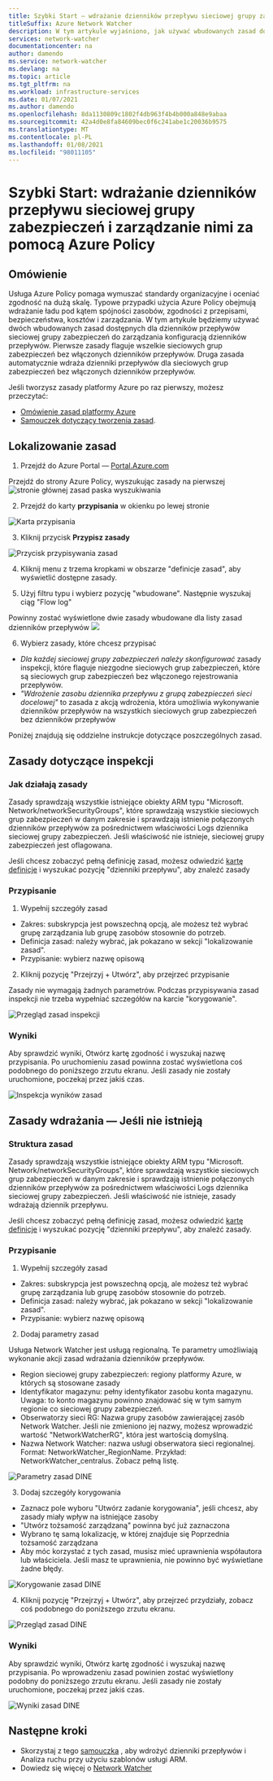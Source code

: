 ```yaml
---
title: Szybki Start — wdrażanie dzienników przepływu sieciowej grupy zabezpieczeń i zarządzanie nimi przy użyciu Azure Policy
titleSuffix: Azure Network Watcher
description: W tym artykule wyjaśniono, jak używać wbudowanych zasad do zarządzania wdrażaniem dzienników przepływu sieciowej grupy zabezpieczeń
services: network-watcher
documentationcenter: na
author: damendo
ms.service: network-watcher
ms.devlang: na
ms.topic: article
ms.tgt_pltfrm: na
ms.workload: infrastructure-services
ms.date: 01/07/2021
ms.author: damendo
ms.openlocfilehash: 8da1130809c1802f4db963f4b4b000a848e9abaa
ms.sourcegitcommit: 42a4d0e8fa84609bec0f6c241abe1c20036b9575
ms.translationtype: MT
ms.contentlocale: pl-PL
ms.lasthandoff: 01/08/2021
ms.locfileid: "98011105"
---
```

# <a name="quickstart-deploy-and-manage-nsg-flow-logs-using-azure-policy"></a>Szybki Start: wdrażanie dzienników przepływu sieciowej grupy zabezpieczeń i zarządzanie nimi za pomocą Azure Policy 

## <a name="overview"></a>Omówienie
Usługa Azure Policy pomaga wymuszać standardy organizacyjne i oceniać zgodność na dużą skalę. Typowe przypadki użycia Azure Policy obejmują wdrażanie ładu pod kątem spójności zasobów, zgodności z przepisami, bezpieczeństwa, kosztów i zarządzania. W tym artykule będziemy używać dwóch wbudowanych zasad dostępnych dla dzienników przepływów sieciowej grupy zabezpieczeń do zarządzania konfiguracją dzienników przepływów. Pierwsze zasady flaguje wszelkie sieciowych grup zabezpieczeń bez włączonych dzienników przepływów. Druga zasada automatycznie wdraża dzienniki przepływów dla sieciowych grup zabezpieczeń bez włączonych dzienników przepływów. 

Jeśli tworzysz zasady platformy Azure po raz pierwszy, możesz przeczytać: 
- [Omówienie zasad platformy Azure](../governance/policy/overview.md) 
- [Samouczek dotyczący tworzenia zasad](../governance/policy/assign-policy-portal.md#create-a-policy-assignment).


## <a name="locate-the-policies"></a>Lokalizowanie zasad
1. Przejdź do Azure Portal — [Portal.Azure.com](https://portal.azure.com) 

Przejdź do strony Azure Policy, wyszukując zasady na pierwszej ![ stronie głównej zasad paska wyszukiwania](./media/network-watcher-builtin-policy/1_policy-search.png)

2. Przejdź do karty **przypisania** w okienku po lewej stronie

![Karta przypisania](./media/network-watcher-builtin-policy/2_assignments-tab.png)

3. Kliknij przycisk **Przypisz zasady** 

![Przycisk przypisywania zasad](./media/network-watcher-builtin-policy/3_assign-policy-button.png)

4. Kliknij menu z trzema kropkami w obszarze "definicje zasad", aby wyświetlić dostępne zasady.

5. Użyj filtru typu i wybierz pozycję "wbudowane". Następnie wyszukaj ciąg "Flow log"

Powinny zostać wyświetlone dwie zasady wbudowane dla listy zasad dzienników przepływów ![](./media/network-watcher-builtin-policy/4_filter-for-flow-log-policies.png)

6. Wybierz zasady, które chcesz przypisać

- *Dla każdej sieciowej grupy zabezpieczeń należy skonfigurować* zasady inspekcji, które flaguje niezgodne sieciowych grup zabezpieczeń, które są sieciowych grup zabezpieczeń bez włączonego rejestrowania przepływów.
- *"Wdrożenie zasobu dziennika przepływu z grupą zabezpieczeń sieci docelowej"* to zasada z akcją wdrożenia, która umożliwia wykonywanie dzienników przepływów na wszystkich sieciowych grup zabezpieczeń bez dzienników przepływów

Poniżej znajdują się oddzielne instrukcje dotyczące poszczególnych zasad.  

## <a name="audit-policy"></a>Zasady dotyczące inspekcji 

### <a name="how-the-policy-works"></a>Jak działają zasady

Zasady sprawdzają wszystkie istniejące obiekty ARM typu "Microsoft. Network/networkSecurityGroups", które sprawdzają wszystkie sieciowych grup zabezpieczeń w danym zakresie i sprawdzają istnienie połączonych dzienników przepływów za pośrednictwem właściwości Logs dziennika sieciowej grupy zabezpieczeń. Jeśli właściwość nie istnieje, sieciowej grupy zabezpieczeń jest oflagowana.

Jeśli chcesz zobaczyć pełną definicję zasad, możesz odwiedzić [kartę definicje](https://ms.portal.azure.com/#blade/Microsoft_Azure_Policy/PolicyMenuBlade/Definitions) i wyszukać pozycję "dzienniki przepływu", aby znaleźć zasady

### <a name="assignment"></a>Przypisanie

1. Wypełnij szczegóły zasad

- Zakres: subskrypcja jest powszechną opcją, ale możesz też wybrać grupę zarządzania lub grupę zasobów stosownie do potrzeb.  
- Definicja zasad: należy wybrać, jak pokazano w sekcji "lokalizowanie zasad".
- Przypisanie: wybierz nazwę opisową 

2. Kliknij pozycję "Przejrzyj + Utwórz", aby przejrzeć przypisanie

Zasady nie wymagają żadnych parametrów. Podczas przypisywania zasad inspekcji nie trzeba wypełniać szczegółów na karcie "korygowanie".  

![Przegląd zasad inspekcji](./media/network-watcher-builtin-policy/5_1_audit-policy-review.png)

### <a name="results"></a>Wyniki

Aby sprawdzić wyniki, Otwórz kartę zgodność i wyszukaj nazwę przypisania.
Po uruchomieniu zasad powinna zostać wyświetlona coś podobnego do poniższego zrzutu ekranu. Jeśli zasady nie zostały uruchomione, poczekaj przez jakiś czas. 

![Inspekcja wyników zasad](./media/network-watcher-builtin-policy/7_1_audit-policy-results.png)

## <a name="deploy-if-not-exists-policy"></a>Zasady wdrażania — Jeśli nie istnieją 

### <a name="policy-structure"></a>Struktura zasad

Zasady sprawdzają wszystkie istniejące obiekty ARM typu "Microsoft. Network/networkSecurityGroups", które sprawdzają wszystkie sieciowych grup zabezpieczeń w danym zakresie i sprawdzają istnienie połączonych dzienników przepływów za pośrednictwem właściwości Logs dziennika sieciowej grupy zabezpieczeń. Jeśli właściwość nie istnieje, zasady wdrażają dziennik przepływu. 

Jeśli chcesz zobaczyć pełną definicję zasad, możesz odwiedzić [kartę definicje](https://ms.portal.azure.com/#blade/Microsoft_Azure_Policy/PolicyMenuBlade/Definitions) i wyszukać pozycję "dzienniki przepływu", aby znaleźć zasady. 

### <a name="assignment"></a>Przypisanie

1. Wypełnij szczegóły zasad

- Zakres: subskrypcja jest powszechną opcją, ale możesz też wybrać grupę zarządzania lub grupę zasobów stosownie do potrzeb.  
- Definicja zasad: należy wybrać, jak pokazano w sekcji "lokalizowanie zasad".
- Przypisanie: wybierz nazwę opisową 

2. Dodaj parametry zasad 

Usługa Network Watcher jest usługą regionalną. Te parametry umożliwiają wykonanie akcji zasad wdrażania dzienników przepływów. 
- Region sieciowej grupy zabezpieczeń: regiony platformy Azure, w których są stosowane zasady
- Identyfikator magazynu: pełny identyfikator zasobu konta magazynu. Uwaga: to konto magazynu powinno znajdować się w tym samym regionie co sieciowej grupy zabezpieczeń. 
- Obserwatorzy sieci RG: Nazwa grupy zasobów zawierającej zasób Network Watcher. Jeśli nie zmieniono jej nazwy, możesz wprowadzić wartość "NetworkWatcherRG", która jest wartością domyślną.
- Nazwa Network Watcher: nazwa usługi obserwatora sieci regionalnej. Format: NetworkWatcher_RegionName. Przykład: NetworkWatcher_centralus. Zobacz pełną listę.

![Parametry zasad DINE](./media/network-watcher-builtin-policy/5_2_1_dine-policy-details-alt.png)

3. Dodaj szczegóły korygowania

- Zaznacz pole wyboru "Utwórz zadanie korygowania", jeśli chcesz, aby zasady miały wpływ na istniejące zasoby 
- "Utwórz tożsamość zarządzaną" powinna być już zaznaczona
- Wybrano tę samą lokalizację, w której znajduje się Poprzednia tożsamość zarządzana 
- Aby móc korzystać z tych zasad, musisz mieć uprawnienia współautora lub właściciela. Jeśli masz te uprawnienia, nie powinno być wyświetlane żadne błędy.

![Korygowanie zasad DINE](./media/network-watcher-builtin-policy/5_2_2_dine-remediation.png) 

4. Kliknij pozycję "Przejrzyj + Utwórz", aby przejrzeć przydziały, zobacz coś podobnego do poniższego zrzutu ekranu.

![Przegląd zasad DINE](./media/network-watcher-builtin-policy/5_2_3_dine-review.png) 


### <a name="results"></a>Wyniki

Aby sprawdzić wyniki, Otwórz kartę zgodność i wyszukaj nazwę przypisania.
Po wprowadzeniu zasad powinien zostać wyświetlony podobny do poniższego zrzutu ekranu. Jeśli zasady nie zostały uruchomione, poczekaj przez jakiś czas.

![Wyniki zasad DINE](./media/network-watcher-builtin-policy/7_2_dine-policy-results.png)  


## <a name="next-steps"></a>Następne kroki 

-   Skorzystaj z tego [samouczka](./quickstart-configure-network-security-group-flow-logs-from-arm-template.md) , aby wdrożyć dzienniki przepływów i Analiza ruchu przy użyciu szablonów usługi ARM.
-   Dowiedz się więcej o [Network Watcher](./index.yml)